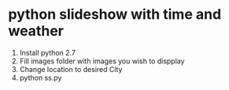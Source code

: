 # python slideshow with time and weather
1. Install python 2.7
2. Fill images folder with images you wish to dispplay
3. Change location to desired City
4. python ss.py
